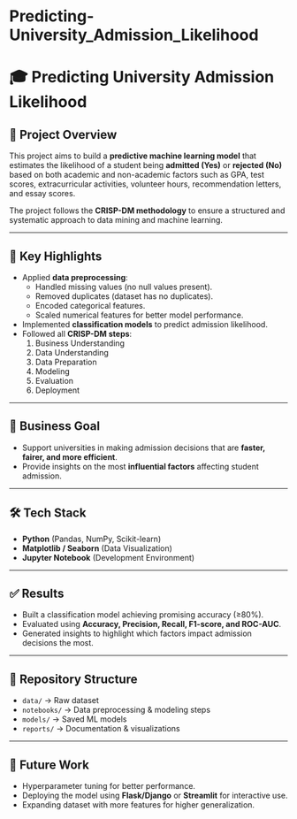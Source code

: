 # Predicting-University_Admission_Likelihood
# 🎓 Predicting University Admission Likelihood

## 📌 Project Overview
This project aims to build a **predictive machine learning model** that estimates the likelihood of a student being **admitted (Yes)** or **rejected (No)** based on both academic and non-academic factors such as GPA, test scores, extracurricular activities, volunteer hours, recommendation letters, and essay scores.  

The project follows the **CRISP-DM methodology** to ensure a structured and systematic approach to data mining and machine learning.

---

## 🔑 Key Highlights
- Applied **data preprocessing**:
  - Handled missing values (no null values present).  
  - Removed duplicates (dataset has no duplicates).  
  - Encoded categorical features.  
  - Scaled numerical features for better model performance.  
- Implemented **classification models** to predict admission likelihood.  
- Followed all **CRISP-DM steps**:  
  1. Business Understanding  
  2. Data Understanding  
  3. Data Preparation  
  4. Modeling  
  5. Evaluation  
  6. Deployment  

---

## 🎯 Business Goal
- Support universities in making admission decisions that are **faster, fairer, and more efficient**.  
- Provide insights on the most **influential factors** affecting student admission.  

---

## 🛠️ Tech Stack
- **Python** (Pandas, NumPy, Scikit-learn)  
- **Matplotlib / Seaborn** (Data Visualization)  
- **Jupyter Notebook** (Development Environment)  

---

## ✅ Results
- Built a classification model achieving promising accuracy (≥80%).  
- Evaluated using **Accuracy, Precision, Recall, F1-score, and ROC-AUC**.  
- Generated insights to highlight which factors impact admission decisions the most.  

---

## 📂 Repository Structure
- `data/` → Raw dataset  
- `notebooks/` → Data preprocessing & modeling steps  
- `models/` → Saved ML models  
- `reports/` → Documentation & visualizations  

---

## 🚀 Future Work
- Hyperparameter tuning for better performance.  
- Deploying the model using **Flask/Django** or **Streamlit** for interactive use.  
- Expanding dataset with more features for higher generalization.  
